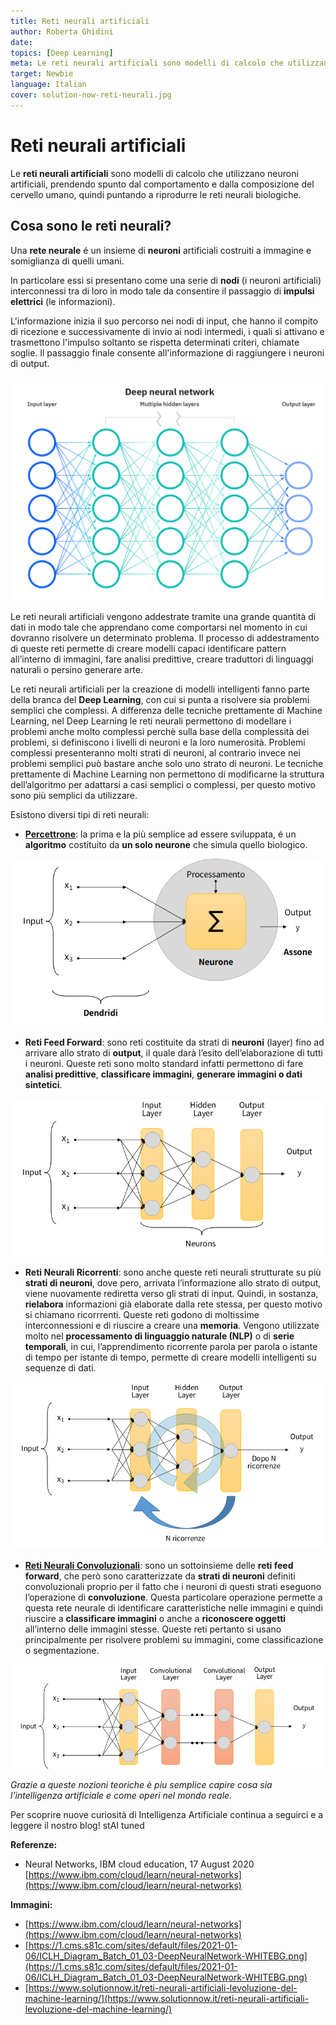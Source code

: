 ```yaml
---
title: Reti neurali artificiali
author: Roberta Ghidini
date: 
topics: [Deep Learning]
meta: Le reti neurali artificiali sono modelli di calcolo che utilizzano neuroni artificiali, prendendo spunto dal comportamento e dalla composizione del cervello umano.
target: Newbie
language: Italian
cover: solution-now-reti-neurali.jpg
---
```


# Reti neurali artificiali

Le **reti neurali artificiali** sono modelli di calcolo che utilizzano neuroni artificiali, prendendo spunto dal comportamento e dalla composizione del cervello umano, quindi puntando a riprodurre le reti neurali biologiche.

## Cosa sono le reti neurali?

Una **rete neurale** é un insieme di **neuroni** artificiali costruiti a immagine e somiglianza di quelli umani.

In particolare essi si presentano come una serie di **nodi** (i neuroni artificiali) interconnessi tra di loro in modo tale da consentire il passaggio di **impulsi elettrici** (le informazioni).

L'informazione inizia il suo percorso nei nodi di input, che hanno il compito di ricezione e successivamente di invio ai nodi intermedi, i quali si attivano e trasmettono l'impulso soltanto se rispetta determinati criteri, chiamate soglie. Il passaggio finale consente all'informazione di raggiungere i neuroni di output.

![Rete neurale artificiale](./Storia_dellIntelligenza_Artificiale_reti_neurali.webp)

Le reti neurali artificiali vengono addestrate tramite una grande quantità di dati in modo tale che apprendano come comportarsi nel momento in cui dovranno risolvere un determinato problema. Il processo di addestramento di queste reti permette di creare modelli capaci identificare pattern all’interno di immagini, fare analisi predittive, creare traduttori di linguaggi naturali o persino generare arte.

Le reti neurali artificiali per la creazione di modelli intelligenti fanno parte della branca del **Deep Learning**, con cui si punta a risolvere sia problemi semplici che complessi. A differenza delle tecniche prettamente di Machine Learning, nel Deep Learning le reti neurali permettono di modellare i problemi anche molto complessi perchè sulla base della complessità dei problemi, si definiscono i livelli di neuroni e la loro numerosità. Problemi complessi presenteranno molti strati di neuroni, al contrario invece nei problemi semplici può bastare anche solo uno strato di neuroni. Le tecniche prettamente di Machine Learning non permettono di modificarne la struttura dell’algoritmo per adattarsi a casi semplici o complessi, per questo motivo sono più semplici da utilizzare.

Esistono diversi tipi di reti neurali:

- **[Percettrone](./../quando-%C3%A8-nata-l-intelligenza-artificiale/Quando%20%C3%A8%20nata%20l%E2%80%99Intelligenza%20Artificiale.md)**: la prima e la più semplice ad essere sviluppata, é un **algoritmo** costituito da **un solo neurone** che simula quello biologico.

![Percettrone](./Untitled.png)

- **Reti Feed Forward**: sono reti costituite da strati di **neuroni** (layer) fino ad arrivare allo strato di **output**, il quale darà l’esito dell’elaborazione di tutti i neuroni. Queste reti sono molto standard infatti permettono di fare **analisi predittive**, **classificare immagini**, **generare immagini o dati sintetici**.

![Rete feed forward](./Untitled1.png)

- **Reti Neurali Ricorrenti**: sono anche queste reti neurali strutturate su più **strati di neuroni**, dove pero, arrivata l’informazione allo strato di output, viene nuovamente rediretta verso gli strati di input. Quindi, in sostanza, **rielabora** informazioni già elaborate dalla rete stessa, per questo motivo si chiamano ricorrrenti. Queste reti godono di moltissime interconnessioni e di riuscire a creare una **memoria**. Vengono utilizzate molto nel **processamento di linguaggio naturale (NLP)** o di **serie temporali**, in cui, l’apprendimento ricorrente parola per parola o istante di tempo per istante di tempo, permette di creare modelli intelligenti su sequenze di dati.

![Rete neurale ricorrente](./Untitled2.png)

- **[Reti Neurali Convoluzionali](./../cosa-sono-le-reti-neurali-convoluzionali/Cosa%20sono%20le%20Reti%20Neurali%20Convoluzionali.md)**: sono un sottoinsieme delle **reti feed forward**, che però sono caratterizzate da **strati di neuroni** definiti convoluzionali proprio per il fatto che i neuroni di questi strati eseguono l’operazione di **convoluzione**. Questa particolare operazione permette a questa rete neurale di identificare caratteristiche nelle immagini e quindi riuscire a **classificare immagini** o anche a **riconoscere oggetti** all’interno delle immagini stesse. Queste reti pertanto si usano principalmente per risolvere problemi su immagini, come classificazione o segmentazione.

![Rete neurale convoluzionale](./Untitled3.png)

*Grazie a queste nozioni teoriche è piu semplice capire cosa sia l’intelligenza artificiale e come operi nel mondo reale.* 

Per scoprire nuove curiosità di Intelligenza Artificiale continua a seguirci e a leggere il nostro blog! stAI tuned 

**Referenze:** 

- Neural Networks, IBM cloud education, 17 August 2020 [https://www.ibm.com/cloud/learn/neural-networks](https://www.ibm.com/cloud/learn/neural-networks)

**Immagini:** 

- [https://www.ibm.com/cloud/learn/neural-networks](https://www.ibm.com/cloud/learn/neural-networks)
- [https://1.cms.s81c.com/sites/default/files/2021-01-06/ICLH_Diagram_Batch_01_03-DeepNeuralNetwork-WHITEBG.png](https://1.cms.s81c.com/sites/default/files/2021-01-06/ICLH_Diagram_Batch_01_03-DeepNeuralNetwork-WHITEBG.png)
- [https://www.solutionnow.it/reti-neurali-artificiali-levoluzione-del-machine-learning/](https://www.solutionnow.it/reti-neurali-artificiali-levoluzione-del-machine-learning/)